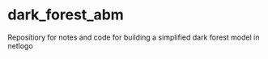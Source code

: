 # dark_forest_abm
Repositiory for notes and code for building a simplified dark forest model in netlogo
